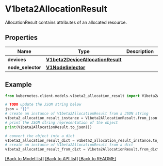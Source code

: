 # V1beta2AllocationResult

AllocationResult contains attributes of an allocated resource.

## Properties

Name | Type | Description | Notes
------------ | ------------- | ------------- | -------------
**devices** | [**V1beta2DeviceAllocationResult**](V1beta2DeviceAllocationResult.md) |  | [optional] 
**node_selector** | [**V1NodeSelector**](V1NodeSelector.md) |  | [optional] 

## Example

```python
from kubernetes.client.models.v1beta2_allocation_result import V1beta2AllocationResult

# TODO update the JSON string below
json = "{}"
# create an instance of V1beta2AllocationResult from a JSON string
v1beta2_allocation_result_instance = V1beta2AllocationResult.from_json(json)
# print the JSON string representation of the object
print(V1beta2AllocationResult.to_json())

# convert the object into a dict
v1beta2_allocation_result_dict = v1beta2_allocation_result_instance.to_dict()
# create an instance of V1beta2AllocationResult from a dict
v1beta2_allocation_result_from_dict = V1beta2AllocationResult.from_dict(v1beta2_allocation_result_dict)
```
[[Back to Model list]](../README.md#documentation-for-models) [[Back to API list]](../README.md#documentation-for-api-endpoints) [[Back to README]](../README.md)


